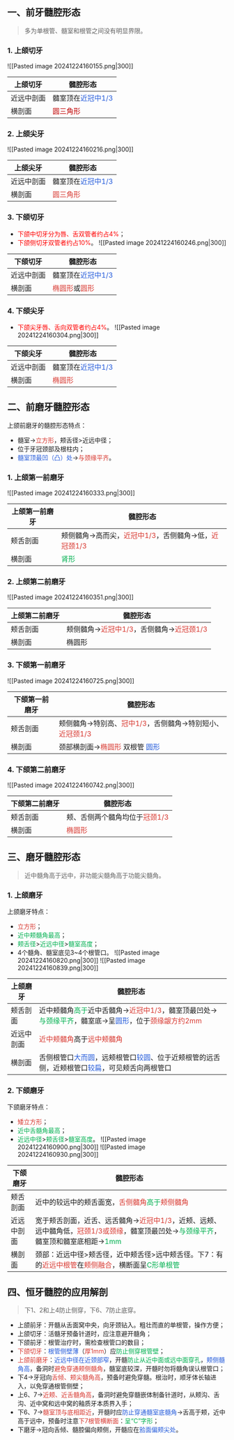 ## 一、前牙髓腔形态
> 多为单根管、髓室和根管之间没有明显界限。

### 1. 上颌切牙
![[Pasted image 20241224160155.png|300]]

| 上颌切牙  | 髓腔形态                                    |
| ----- | --------------------------------------- |
| 近远中剖面 | 髓室顶在<font color="#245bdb">近冠中1/3</font> |
| 横剖面   | <font color="#c00000">圆三角形</font>       |
### 2. 上颌尖牙
![[Pasted image 20241224160216.png|300]]

| 上颌尖牙  | 髓腔形态                                    |
| ----- | --------------------------------------- |
| 近远中剖面 | 髓室顶在<font color="#245bdb">近冠中1/3</font> |
| 横剖面   | <font color="#d83931">圆三角形</font>       |

### 3. 下颌切牙
* <font color="#ff0000">下颌中切牙分为唇、舌双管者约占4%</font>；
* <font color="#ff0000">下颌侧切牙双管者约占10%</font>。
![[Pasted image 20241224160246.png|300]]

| 下颌切牙  | 髓腔形态                                                             |
| ----- | ---------------------------------------------------------------- |
| 近远中剖面 | 髓室顶在<font color="#245bdb">近冠中1/3</font>                          |
| 横剖面   | <font color="#d83931">椭圆形</font>或<font color="#d83931">圆形</font> |

### 4. 下颌尖牙
* <font color="#ff0000">下颌尖牙唇、舌向双管者约占4%</font>。
![[Pasted image 20241224160304.png|300]]

| 下颌尖牙  | 髓腔形态                                    |
| ----- | --------------------------------------- |
| 近远中剖面 | 髓室顶在<font color="#245bdb">近冠中1/3</font> |
| 横剖面   | <font color="#d83931">椭圆形</font>        |
 
## 二、前磨牙髓腔形态
上颌前磨牙的髓腔形态特点：
* 髓室-><font color="#d83931">立方形</font>，颊舌径>近远中径；
* 位于牙冠颈部及根柱内；
* <font color="#245bdb">髓室顶最凹（凸）处</font>-><font color="#d83931">与颈缘平齐</font>。
### 1. 上颌第一前磨牙
![[Pasted image 20241224160333.png|300]]

| 上颌第一前磨牙 | 髓腔形态                                                                                      |
| ------- | ----------------------------------------------------------------------------------------- |
| 颊舌剖面    | 颊侧髓角->高而尖，<font color="#d83931">近冠中1/3</font>，舌侧髓角->低，<font color="#d83931">近冠颈1/3</font> |
| 横剖面     | <font color="#00b050">肾形</font>                                                           |
### 2. 上颌第二前磨牙
![[Pasted image 20241224160351.png|300]]

| 上颌第二前磨牙 | 髓腔形态                                                                                |
| ------- | ----------------------------------------------------------------------------------- |
| 颊舌剖面    | 颊侧髓角-><font color="#d83931">近冠中1/3</font>，舌侧髓角-><font color="#d83931">近冠颈1/3</font> |
| 横剖面     | 椭圆形                                                                                 |
### 3. 下颌第一前磨牙
![[Pasted image 20241224160725.png|300]]

| 下颌第一前磨牙 | 髓腔形态                                                                                        |
| ------- | ------------------------------------------------------------------------------------------- |
| 颊舌剖面    | 颊侧髓角->特别高、<font color="#d83931">冠中1/3</font>，舌侧髓角->特别短小、<font color="#d83931">近冠颈1/3</font> |
| 横剖面     | 颈部横剖面-><font color="#d83931">椭圆形</font> 双根管 <font color="#245bdb">圆形</font>                 |
### 4. 下颌第二前磨牙
![[Pasted image 20241224160742.png|300]]

| 下颌第二前磨牙 | 髓腔形态                                          |
| ------- | --------------------------------------------- |
| 颊舌剖面    | 颊、舌侧两个髓角均位于<font color="#d83931">冠颈1/3</font> |
| 横剖面     | <font color="#d83931">椭圆形</font>              |

## 三、磨牙髓腔形态
> 近中髓角高于远中，非功能尖髓角高于功能尖髓角。
### 1. 上颌磨牙
上颌磨牙特点：
* <font color="#d83931">立方形</font>；
* <font color="#00b050">近中颊髓角最高</font>；
* <font color="#00b050">颊舌径</font>><font color="#00b050">近远中径</font>><font color="#00b050">髓室高度</font>；
* 4个髓角、髓室底见3~4个根管口。
![[Pasted image 20241224160820.png|300]]
![[Pasted image 20241224160839.png|300]]

| 上颌磨牙  | 髓腔形态                                                                                                                                                                                                    |
| ----- | ------------------------------------------------------------------------------------------------------------------------------------------------------------------------------------------------------- |
| 颊舌剖面  | 近中颊髓角<font color="#00b050">高于</font>近中舌髓角-><font color="#d83931">近冠中1/3</font>，髓室顶最凹处-><font color="#00b050">与颈缘平齐</font>，髓室底->呈<font color="#245bdb">圆形</font>，位于<font color="#d83931">颈缘龈方约2mm</font> |
| 近远中剖面 | <font color="#d83931">近中颊髓角</font>高于<font color="#d83931">远中颊髓角</font>                                                                                                                                  |
| 横剖面   | 舌侧根管口<font color="#245bdb">大而圆</font>，远颊根管口<font color="#245bdb">较圆</font>、位于近颊根管的远舌侧，近颊根管口<font color="#245bdb">较扁</font>，可见颊舌向两根管口                                                                    |
### 2. 下颌磨牙
下颌磨牙特点：
* <font color="#d83931">矮立方形</font>；
* <font color="#00b050">近中舌髓角最高</font>；
* <font color="#00b050">近远中径</font>><font color="#00b050">颊舌径</font>><font color="#00b050">髓室高度</font>。
![[Pasted image 20241224160900.png|300]]
![[Pasted image 20241224160930.png|300]]

| 下颌磨牙  | 髓腔形态                                                                                                                                                                                         |
| ----- | -------------------------------------------------------------------------------------------------------------------------------------------------------------------------------------------- |
| 颊舌剖面  | 近中的较远中的颊舌面宽，<font color="#d83931">舌侧髓角</font><font color="#00b050">高于</font><font color="#d83931">颊侧髓角</font>                                                                                |
| 近远中剖面 | 宽于颊舌剖面，近舌、远舌髓角-><font color="#d83931">近冠中1/3</font>，近颊、远颊、远中髓角低，<font color="#d83931">冠颈1/3或颈缘</font>，髓室顶最凹处-><font color="#00b050">与颈缘平齐</font>，髓室顶和髓室底相距-><font color="#00b050">1mm</font> |
| 横剖面   | 颈部：近远中径>颊舌径，近中颊舌径>远中颊舌径。下7：有的<font color="#d83931">近远中根管</font>在<font color="#d83931">颊侧融合</font>，横断面呈<font color="#00b050">C形单根管</font>                                                                                  |

## 四、恒牙髓腔的应用解剖
> 下1、2和上4防止侧穿，下6、7防止底穿。
* 上颌前牙：开髓从舌面窝中央，向牙颈钻入。粗壮而直的单根管，操作方便；
* 上颌切牙：活髓牙预备针道时，应注意避开髓角；
* 下颌前牙：根管治疗时，需检查根管口的数目；
* <font color="#d83931">下颌切牙</font>：<font color="#245bdb">根管侧壁薄</font>（<font color="#d83931">厚1mm</font>）应<font color="#00b050">防止侧穿根管壁</font>；
* <font color="#d83931">上颌前磨牙</font>：<font color="#245bdb">近远中径在近颈部窄</font>，开髓<font color="#00b050">防止从近中面或远中面穿孔</font>，<font color="#245bdb">颊侧髓角高</font>，备洞时<font color="#d83931">避免穿通颊侧髓角</font>，髓室底较深，开髓时勿将髓角误认根管口；
* 下4->牙冠向<font color="#d83931">舌倾、颊尖髓角高</font>，预备时避免穿髓。根治时，顺牙体长轴进入，以免穿通根管侧壁；
* 上6、7-><font color="#d83931">近颊、近舌髓角高</font>，备洞时避免穿髓嵌体制备针道时，从颊沟、舌沟、近中窝和远中窝的釉质牙本质界入手；
* 下6、7→<font color="#d83931">髓室顶与底相距近</font>，开髓时应<font color="#245bdb">防止穿通髓室底髓角</font>->舌高于颊，近中高于远中，预备时注意<font color="#d83931">下7根管横断面</font>：<font color="#00b050">呈“C”字形</font>；
* 下磨牙→冠向舌倾、髓腔偏向颊侧，开髓应在<font color="#245bdb">𬌗面偏颊尖处</font>。
